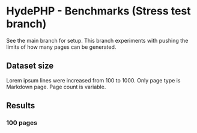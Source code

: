 # HydePHP - Benchmarks (Stress test branch)

See the main branch for setup. This branch experiments with pushing the limits of how many pages can be generated.

## Dataset size

Lorem ipsum lines were increased from 100 to 1000. Only page type is Markdown page. Page count is variable.

## Results

### 100 pages
